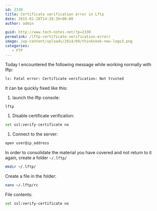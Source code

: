 ```yaml
---
id: 2330
title: Certificate verification error in Lftp
date: 2015-01-28T14:29:39+00:00
author: admin

guid: http://www.tech-notes.net/?p=2330
permalink: /lftp-certificate-verification-error/
image: /wp-content/uploads/2014/09/thinknook-new-logo3.png
categories:
   - FTP
---
```

Today I encountered the following message while working normally with lftp:
```bash
ls: Fatal error: Certificate verification: Not trusted
```

It can be quickly fixed like this:
1. launch the lftp console:
```bash
lftp
```
1. Disable certificate verification:
```bash
set ssl:verify-certificate no
```
1. Connect to the server:
```bash
open user@ip_address
```

In order to consolidate the material you have covered and not return to it again, create a folder `~/.lftp/`
```bash
mkdir ~/.lftp/
```

Create a file in the folder:
```bash
nano ~/.lftp/rc
```

File contents:
```bash
set ssl:verify-certificate no
```